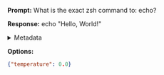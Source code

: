 **Prompt:**
What is the exact zsh command to: echo?


**Response:**
echo "Hello, World!"

<details><summary>Metadata</summary>

- Duration: 721 ms
- Datetime: 2023-08-20T18:41:50.244069
- Model: gpt-3.5-turbo-0613

</details>

**Options:**
```json
{"temperature": 0.0}
```

